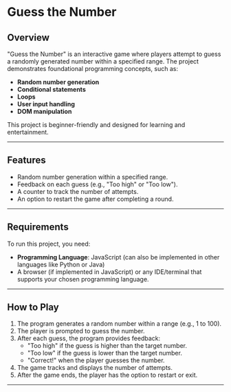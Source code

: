 # Guess the Number

## Overview
"Guess the Number" is an interactive game where players attempt to guess a randomly generated number within a specified range. The project demonstrates foundational programming concepts, such as:

- **Random number generation**
- **Conditional statements**
- **Loops**
- **User input handling**
- **DOM manipulation**

This project is beginner-friendly and designed for learning and entertainment.

---

## Features
- Random number generation within a specified range.
- Feedback on each guess (e.g., "Too high" or "Too low").
- A counter to track the number of attempts.
- An option to restart the game after completing a round.

---

## Requirements
To run this project, you need:

- **Programming Language**: JavaScript (can also be implemented in other languages like Python or Java)
- A browser (if implemented in JavaScript) or any IDE/terminal that supports your chosen programming language.

---

## How to Play
1. The program generates a random number within a range (e.g., 1 to 100).
2. The player is prompted to guess the number.
3. After each guess, the program provides feedback:
   - "Too high" if the guess is higher than the target number.
   - "Too low" if the guess is lower than the target number.
   - "Correct!" when the player guesses the number.
4. The game tracks and displays the number of attempts.
5. After the game ends, the player has the option to restart or exit.

---



